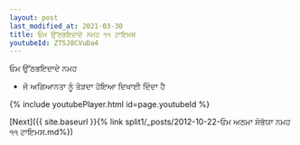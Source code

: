 ```yaml
---
layout: post
last_modified_at: 2021-03-30
title: ਓਮ ਉੱਠਭਇਦਾਦੇ ਨਮਹ ੧੧ ਟਾਇਮਸ
youtubeId: ZTSJ8CVuDa4
---
```

 
 
 ਓਮ ਉੱਠਭਇਦਾਦੇ ਨਮਹ  
 
 -  ਜੋ ਅਗਿਆਨਤਾ ਨੂੰ ਤੋੜਦਾ ਹੋਇਆ ਦਿਖਾਈ ਦਿੰਦਾ ਹੈ 
 
  
 
  
 
 
 
 
 
 


{% include youtubePlayer.html id=page.youtubeId %}
 
[Next]({{ site.baseurl }}{% link  split1/_posts/2012-10-22-ਓਮ ਅਠਮਾ ਸੰਭੱਯਾ ਨਮਹ ੧੧ ਟਾਇਮਸ.md%})
 
